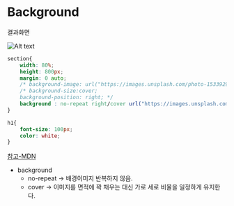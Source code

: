 # Background
결과화면

![Alt text](image.png)

```css
section{
    width: 80%;
    height: 800px;
    margin: 0 auto;
    /* background-image: url("https://images.unsplash.com/photo-1533929736458-ca588d08c8be?ixlib=rb-4.0.3&ixid=M3wxMjA3fDB8MHxwaG90by1wYWdlfHx8fGVufDB8fHx8fA%3D%3D&auto=format&fit=crop&w=3270&q=80"); */
    /* background-size:cover;
    background-position: right; */
    background : no-repeat right/cover url("https://images.unsplash.com/photo-1533929736458-ca588d08c8be?ixlib=rb-4.0.3&ixid=M3wxMjA3fDB8MHxwaG90by1wYWdlfHx8fGVufDB8fHx8fA%3D%3D&auto=format&fit=crop&w=3270&q=80");
}

h1{
    font-size: 100px;
    color: white;
}
```
[참고-MDN](https://developer.mozilla.org/ko/docs/Learn/CSS/Building_blocks/Backgrounds_and_borders)

- background
  - no-repeat &rarr; 배경이미지 반복하지 않음.
  - cover &rarr; 이미지를 면적에 꽉 채우는 대신 가로 세로 비율을 일정하게 유지한다.